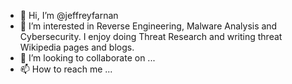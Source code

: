 - 👋 Hi, I’m @jeffreyfarnan
- 👀 I’m interested in Reverse Engineering, Malware Analysis and Cybersecurity. I enjoy doing Threat Research and writing threat Wikipedia pages and blogs.
- 💞️ I’m looking to collaborate on ...
- 📫 How to reach me ...

<!---
jeffreyfarnan/jeffreyfarnan is a ✨ special ✨ repository because its `README.md` (this file) appears on your GitHub profile.
You can click the Preview link to take a look at your changes.
--->
